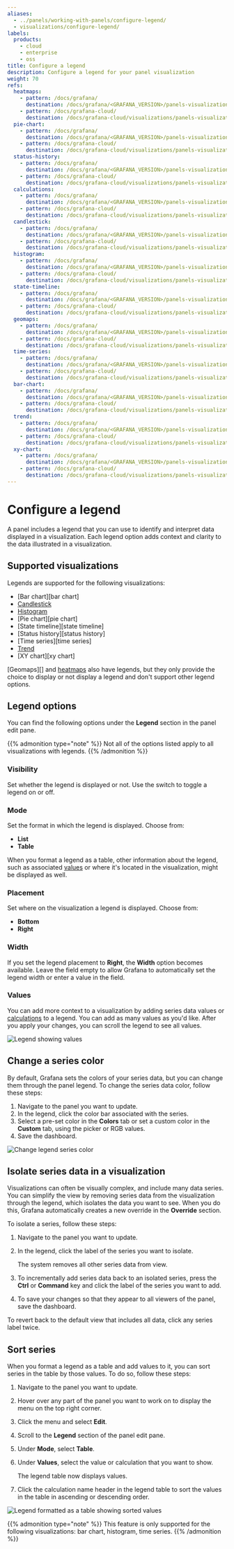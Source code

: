 ```yaml
---
aliases:
  - ../panels/working-with-panels/configure-legend/
  - visualizations/configure-legend/
labels:
  products:
    - cloud
    - enterprise
    - oss
title: Configure a legend
description: Configure a legend for your panel visualization
weight: 70
refs:
  heatmaps:
    - pattern: /docs/grafana/
      destination: /docs/grafana/<GRAFANA_VERSION>/panels-visualizations/visualizations/heatmap/
    - pattern: /docs/grafana-cloud/
      destination: /docs/grafana-cloud/visualizations/panels-visualizations/visualizations/heatmap/
  pie-chart:
    - pattern: /docs/grafana/
      destination: /docs/grafana/<GRAFANA_VERSION>/panels-visualizations/visualizations/pie-chart/
    - pattern: /docs/grafana-cloud/
      destination: /docs/grafana-cloud/visualizations/panels-visualizations/visualizations/pie-chart/
  status-history:
    - pattern: /docs/grafana/
      destination: /docs/grafana/<GRAFANA_VERSION>/panels-visualizations/visualizations/status-history/
    - pattern: /docs/grafana-cloud/
      destination: /docs/grafana-cloud/visualizations/panels-visualizations/visualizations/status-history/
  calculations:
    - pattern: /docs/grafana/
      destination: /docs/grafana/<GRAFANA_VERSION>/panels-visualizations/query-transform-data/calculation-types/
    - pattern: /docs/grafana-cloud/
      destination: /docs/grafana-cloud/visualizations/panels-visualizations/query-transform-data/calculation-types/
  candlestick:
    - pattern: /docs/grafana/
      destination: /docs/grafana/<GRAFANA_VERSION>/panels-visualizations/visualizations/candlestick/
    - pattern: /docs/grafana-cloud/
      destination: /docs/grafana-cloud/visualizations/panels-visualizations/visualizations/candlestick/
  histogram:
    - pattern: /docs/grafana/
      destination: /docs/grafana/<GRAFANA_VERSION>/panels-visualizations/visualizations/histogram/
    - pattern: /docs/grafana-cloud/
      destination: /docs/grafana-cloud/visualizations/panels-visualizations/visualizations/histogram/
  state-timeline:
    - pattern: /docs/grafana/
      destination: /docs/grafana/<GRAFANA_VERSION>/panels-visualizations/visualizations/state-timeline/
    - pattern: /docs/grafana-cloud/
      destination: /docs/grafana-cloud/visualizations/panels-visualizations/visualizations/state-timeline/
  geomaps:
    - pattern: /docs/grafana/
      destination: /docs/grafana/<GRAFANA_VERSION>/panels-visualizations/visualizations/geomap/
    - pattern: /docs/grafana-cloud/
      destination: /docs/grafana-cloud/visualizations/panels-visualizations/visualizations/geomap/
  time-series:
    - pattern: /docs/grafana/
      destination: /docs/grafana/<GRAFANA_VERSION>/panels-visualizations/visualizations/time-series/
    - pattern: /docs/grafana-cloud/
      destination: /docs/grafana-cloud/visualizations/panels-visualizations/visualizations/time-series/
  bar-chart:
    - pattern: /docs/grafana/
      destination: /docs/grafana/<GRAFANA_VERSION>/panels-visualizations/visualizations/bar-chart/
    - pattern: /docs/grafana-cloud/
      destination: /docs/grafana-cloud/visualizations/panels-visualizations/visualizations/bar-chart/
  trend:
    - pattern: /docs/grafana/
      destination: /docs/grafana/<GRAFANA_VERSION>/panels-visualizations/visualizations/trend/
    - pattern: /docs/grafana-cloud/
      destination: /docs/grafana-cloud/visualizations/panels-visualizations/visualizations/trend/
  xy-chart:
    - pattern: /docs/grafana/
      destination: /docs/grafana/<GRAFANA_VERSION>/panels-visualizations/visualizations/xy-chart/
    - pattern: /docs/grafana-cloud/
      destination: /docs/grafana-cloud/visualizations/panels-visualizations/visualizations/xy-chart/
---
```


# Configure a legend

A panel includes a legend that you can use to identify and interpret data displayed in a visualization. Each legend option adds context and clarity to the data illustrated in a visualization.

## Supported visualizations

Legends are supported for the following visualizations:

- [Bar chart][bar chart]
- [Candlestick](ref:candlestick)
- [Histogram](ref:histogram)
- [Pie chart][pie chart]
- [State timeline][state timeline]
- [Status history][status history]
- [Time series][time series]
- [Trend](ref:trend)
- [XY chart][xy chart]

[Geomaps][] and [heatmaps](ref:heatmaps) also have legends, but they only provide the choice to display or not display a legend and don't support other legend options.

## Legend options

You can find the following options under the **Legend** section in the panel edit pane.

{{% admonition type="note" %}}
Not all of the options listed apply to all visualizations with legends.
{{% /admonition %}}

### Visibility

Set whether the legend is displayed or not. Use the switch to toggle a legend on or off.

### Mode

Set the format in which the legend is displayed. Choose from:

- **List**
- **Table**

When you format a legend as a table, other information about the legend, such as associated [values](#values) or where it's located in the visualization, might be displayed as well.

### Placement

Set where on the visualization a legend is displayed. Choose from:

- **Bottom**
- **Right**

### Width

If you set the legend placement to **Right**, the **Width** option becomes available. Leave the field empty to allow Grafana to automatically set the legend width or enter a value in the field.

### Values

You can add more context to a visualization by adding series data values or [calculations](ref:calculations) to a legend. You can add as many values as you'd like. After you apply your changes, you can scroll the legend to see all values.

![Legend showing values](/media/docs/grafana/panels-visualizations/screenshot-legend-values-10.3.png)

## Change a series color

By default, Grafana sets the colors of your series data, but you can change them through the panel legend. To change the series data color, follow these steps:

1. Navigate to the panel you want to update.
1. In the legend, click the color bar associated with the series.
1. Select a pre-set color in the **Colors** tab or set a custom color in the **Custom** tab, using the picker or RGB values.
1. Save the dashboard.

![Change legend series color](/static/img/docs/legend/legend-series-color-7-5.png)

## Isolate series data in a visualization

Visualizations can often be visually complex, and include many data series. You can simplify the view by removing series data from the visualization through the legend, which isolates the data you want to see. When you do this, Grafana automatically creates a new override in the **Override** section.

To isolate a series, follow these steps:

1. Navigate to the panel you want to update.
1. In the legend, click the label of the series you want to isolate.

   The system removes all other series data from view.

1. To incrementally add series data back to an isolated series, press the **Ctrl** or **Command** key and click the label of the series you want to add.
1. To save your changes so that they appear to all viewers of the panel, save the dashboard.

To revert back to the default view that includes all data, click any series label twice.

## Sort series

When you format a legend as a table and add values to it, you can sort series in the table by those values. To do so, follow these steps:

1. Navigate to the panel you want to update.
1. Hover over any part of the panel you want to work on to display the menu on the top right corner.
1. Click the menu and select **Edit**.
1. Scroll to the **Legend** section of the panel edit pane.
1. Under **Mode**, select **Table**.
1. Under **Values**, select the value or calculation that you want to show.

   The legend table now displays values.

1. Click the calculation name header in the legend table to sort the values in the table in ascending or descending order.

![Legend formatted as a table showing sorted values](/media/docs/grafana/panels-visualizations/screenshot-legend-sorted-10.3-v2.png)

{{% admonition type="note" %}}
This feature is only supported for the following visualizations: bar chart, histogram, time series.
{{% /admonition %}}

